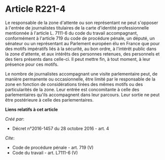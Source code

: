 # Article R221-4

Le responsable de la zone d'attente ou son représentant ne peut s'opposer à l'entrée de journalistes titulaires de la carte
d'identité professionnelle mentionnée à l'article L. 7111-6 du code du travail accompagnant, conformément à l'article 719 du
code de procédure pénale, un député, un sénateur ou un représentant au Parlement européen élu en France que pour des motifs
impératifs liés à la sécurité, au bon ordre, à l'intérêt public dans la zone d'attente, et aux intérêts des personnes
retenues, des personnels et des tiers présents dans celle-ci. Il peut mettre fin, à tout moment, à leur présence pour ces
motifs. 

Le nombre de journalistes accompagnant une visite parlementaire peut, de manière permanente ou occasionnelle, être limité par
le responsable de la zone en fonction de considérations tirées des mêmes motifs ou des particularités de la zone. Leur entrée
est concomitante à celle des parlementaires qu'ils accompagnent dans leur parcours. Leur sortie ne peut être postérieure à
celle des parlementaires.

**Liens relatifs à cet article**

_Créé par_:

  - Décret n°2016-1457 du 28 octobre 2016 - art. 4

_Cite_:

  - Code de procédure pénale - art. 719 (V)
  - Code du travail - art. L7111-6 (V)
